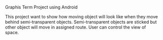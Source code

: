 Graphis Term Project using Android

This project want to show how moving object will look like when they move behind semi-transparent objects.
Semi-transparent objects are sticked but other object will move in assigned route.
User can control the view of space.